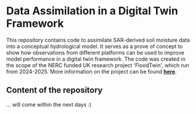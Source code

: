 # Data Assimilation in a Digital Twin Framework
This repository contains code to assimilate SAR-derived soil moisture data into a conceptual hydrological model. It serves as a prove of concept to show how observations from different platforms can be used to improve model performance in a digital twin framework. The code was created in the scope of the NERC funded UK research project 'FloodTwin', which run from 2024-2025.
More information on the project can be found [**here**](https://www.hull.ac.uk/work-with-us/more/media-centre/news/2024/innovative-digital-twin-project-will-transform-flooding-forecasting-and-decision-making).

## Content of the repository
... will come within the next days :) 
